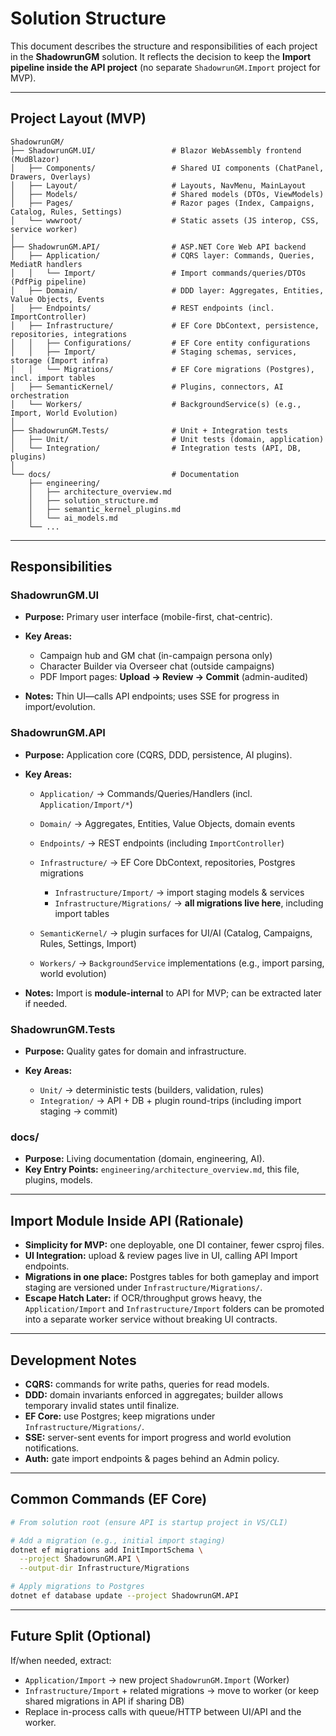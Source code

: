 ﻿# Solution Structure

This document describes the structure and responsibilities of each project in the **ShadowrunGM** solution. It reflects the decision to keep the **Import pipeline inside the API project** (no separate `ShadowrunGM.Import` project for MVP).

---

## Project Layout (MVP)

```
ShadowrunGM/
├── ShadowrunGM.UI/                 # Blazor WebAssembly frontend (MudBlazor)
│   ├── Components/                 # Shared UI components (ChatPanel, Drawers, Overlays)
│   ├── Layout/                     # Layouts, NavMenu, MainLayout
│   ├── Models/                     # Shared models (DTOs, ViewModels)
│   ├── Pages/                      # Razor pages (Index, Campaigns, Catalog, Rules, Settings)
│   └── wwwroot/                    # Static assets (JS interop, CSS, service worker)
│
├── ShadowrunGM.API/                # ASP.NET Core Web API backend
│   ├── Application/                # CQRS layer: Commands, Queries, MediatR handlers
│   │   └── Import/                 # Import commands/queries/DTOs (PdfPig pipeline)
│   ├── Domain/                     # DDD layer: Aggregates, Entities, Value Objects, Events
│   ├── Endpoints/                  # REST endpoints (incl. ImportController)
│   ├── Infrastructure/             # EF Core DbContext, persistence, repositories, integrations
│   │   ├── Configurations/         # EF Core entity configurations
│   │   ├── Import/                 # Staging schemas, services, storage (Import infra)
│   │   └── Migrations/             # EF Core migrations (Postgres), incl. import tables
│   ├── SemanticKernel/             # Plugins, connectors, AI orchestration
│   └── Workers/                    # BackgroundService(s) (e.g., Import, World Evolution)
│
├── ShadowrunGM.Tests/              # Unit + Integration tests
│   ├── Unit/                       # Unit tests (domain, application)
│   └── Integration/                # Integration tests (API, DB, plugins)
│
└── docs/                           # Documentation
    ├── engineering/
    │   ├── architecture_overview.md
    │   ├── solution_structure.md
    │   ├── semantic_kernel_plugins.md
    │   └── ai_models.md
    └── ...
```

---

## Responsibilities

### ShadowrunGM.UI

* **Purpose:** Primary user interface (mobile-first, chat-centric).
* **Key Areas:**

  * Campaign hub and GM chat (in-campaign persona only)
  * Character Builder via Overseer chat (outside campaigns)
  * PDF Import pages: **Upload → Review → Commit** (admin-audited)
* **Notes:** Thin UI—calls API endpoints; uses SSE for progress in import/evolution.

### ShadowrunGM.API

* **Purpose:** Application core (CQRS, DDD, persistence, AI plugins).
* **Key Areas:**

  * `Application/` → Commands/Queries/Handlers (incl. `Application/Import/*`)
  * `Domain/` → Aggregates, Entities, Value Objects, domain events
  * `Endpoints/` → REST endpoints (including `ImportController`)
  * `Infrastructure/` → EF Core DbContext, repositories, Postgres migrations

    * `Infrastructure/Import/` → import staging models & services
    * `Infrastructure/Migrations/` → **all migrations live here**, including import tables
  * `SemanticKernel/` → plugin surfaces for UI/AI (Catalog, Campaigns, Rules, Settings, Import)
  * `Workers/` → `BackgroundService` implementations (e.g., import parsing, world evolution)
* **Notes:** Import is **module-internal** to API for MVP; can be extracted later if needed.

### ShadowrunGM.Tests

* **Purpose:** Quality gates for domain and infrastructure.
* **Key Areas:**

  * `Unit/` → deterministic tests (builders, validation, rules)
  * `Integration/` → API + DB + plugin round-trips (including import staging → commit)

### docs/

* **Purpose:** Living documentation (domain, engineering, AI).
* **Key Entry Points:** `engineering/architecture_overview.md`, this file, plugins, models.

---

## Import Module Inside API (Rationale)

* **Simplicity for MVP:** one deployable, one DI container, fewer csproj files.
* **UI Integration:** upload & review pages live in UI, calling API Import endpoints.
* **Migrations in one place:** Postgres tables for both gameplay and import staging are versioned under `Infrastructure/Migrations/`.
* **Escape Hatch Later:** if OCR/throughput grows heavy, the `Application/Import` and `Infrastructure/Import` folders can be promoted into a separate worker service without breaking UI contracts.

---

## Development Notes

* **CQRS:** commands for write paths, queries for read models.
* **DDD:** domain invariants enforced in aggregates; builder allows temporary invalid states until finalize.
* **EF Core:** use Postgres; keep migrations under `Infrastructure/Migrations/`.
* **SSE:** server-sent events for import progress and world evolution notifications.
* **Auth:** gate import endpoints & pages behind an Admin policy.

---

## Common Commands (EF Core)

```bash
# From solution root (ensure API is startup project in VS/CLI)

# Add a migration (e.g., initial import staging)
dotnet ef migrations add InitImportSchema \
  --project ShadowrunGM.API \
  --output-dir Infrastructure/Migrations

# Apply migrations to Postgres
dotnet ef database update --project ShadowrunGM.API
```

---

## Future Split (Optional)

If/when needed, extract:

* `Application/Import` → new project `ShadowrunGM.Import` (Worker)
* `Infrastructure/Import` + related migrations → move to worker (or keep shared migrations in API if sharing DB)
* Replace in-process calls with queue/HTTP between UI/API and the worker.
